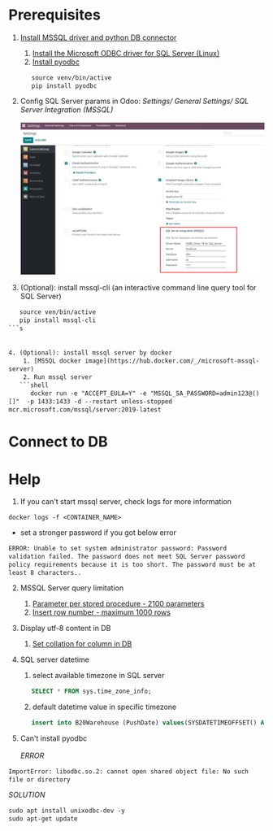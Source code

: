 # Prerequisites

1. [Install MSSQL driver and python DB connector](https://learn.microsoft.com/en-us/sql/connect/python/pyodbc/python-sql-driver-pyodbc?view=sql-server-ver16)
    1. [Install the Microsoft ODBC driver for SQL Server (Linux)](https://learn.microsoft.com/en-us/sql/connect/odbc/linux-mac/installing-the-microsoft-odbc-driver-for-sql-server?view=sql-server-ver16&tabs=alpine18-install%2Calpine17-install%2Cdebian8-install%2Credhat7-13-install%2Crhel7-offline)
    2. [Install pyodbc](https://github.com/mkleehammer/pyodbc)
   ```shell
      source venv/bin/active
      pip install pyodbc 
   ```

2. Config SQL Server params in Odoo: *Settings/ General Settings/ SQL Server Integration (MSSQL)* <br/><br/>
![img](static/img/config.png)

3. (Optional): install mssql-cli (an interactive command line query tool for SQL Server)

```shell
   source ven/bin/active
   pip install mssql-cli
```s


4. (Optional): install mssql server by docker
    1. [MSSQL docker image](https://hub.docker.com/_/microsoft-mssql-server)
    2. Run mssql server
   ```shell
      docker run -e "ACCEPT_EULA=Y" -e "MSSQL_SA_PASSWORD=admin123@()[]"  -p 1433:1433 -d --restart unless-stopped mcr.microsoft.com/mssql/server:2019-latest
   ```



# Connect to DB

# Help

1. If you can't start mssql server, check logs for more information

```shell
docker logs -f <CONTAINER_NAME>
```

+ set a stronger password if you got below error

```shell
ERROR: Unable to set system administrator password: Password validation failed. The password does not meet SQL Server password policy requirements because it is too short. The password must be at least 8 characters..
```

2. MSSQL Server query limitation
   1. [Parameter per stored procedure - 2100 parameters](https://learn.microsoft.com/en-us/sql/sql-server/maximum-capacity-specifications-for-sql-server?redirectedfrom=MSDN&view=sql-server-ver16)
   2. [Insert row number - maximum 1000 rows](https://learn.microsoft.com/en-us/sql/t-sql/queries/table-value-constructor-transact-sql?redirectedfrom=MSDN&view=sql-server-ver15#limitations-and-restrictions)
3. Display utf-8 content in DB
   1. [Set collation for column in DB](https://learn.microsoft.com/en-us/sql/relational-databases/collations/set-or-change-the-column-collation?view=sql-server-ver16)

4. SQL server datetime
   1. select available timezone in SQL server
   ```sql
      SELECT * FROM sys.time_zone_info;
   ```
   2. default datetime value in specific timezone
   ```sql
      insert into B20Warehouse (PushDate) values(SYSDATETIMEOFFSET() AT TIME ZONE 'SE Asia Standard Time')
   ```
   
5. Can't install pyodbc <br/><br/>
_ERROR_

```
ImportError: libodbc.so.2: cannot open shared object file: No such file or directory
```

_SOLUTION_
```shell
sudo apt install unixodbc-dev -y
sudo apt-get update
```